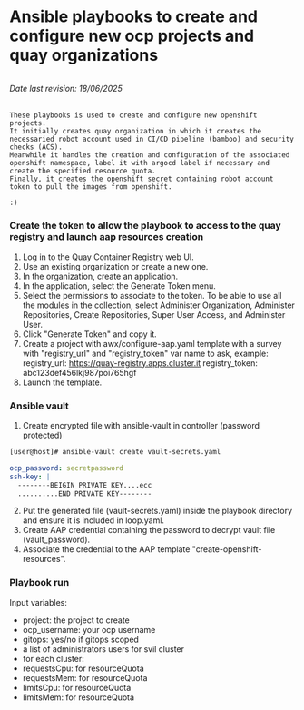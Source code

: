 # Ansible playbooks to create and configure new ocp projects and quay organizations

######
######
######
######
###### Date last revision: 18/06/2025

    These playbooks is used to create and configure new openshift projects. 
    It initially creates quay organization in which it creates the necessaried robot account used in CI/CD pipeline (bamboo) and security checks (ACS). 
    Meanwhile it handles the creation and configuration of the associated openshift namespace, label it with argocd label if necessary and create the specified resource quota. 
    Finally, it creates the openshift secret containing robot account token to pull the images from openshift.

    :)


### Create the token to allow the playbook to access to the quay registry and launch aap resources creation
1. Log in to the Quay Container Registry web UI.
2. Use an existing organization or create a new one.
3. In the organization, create an application.
4. In the application, select the Generate Token menu.
5. Select the permissions to associate to the token. To be able to use all the modules in the collection, select Administer Organization, Administer Repositories, Create Repositories, Super User Access, and Administer User.
6. Click "Generate Token" and copy it.
7. Create a project with awx/configure-aap.yaml template with a survey with "registry_url" and "registry_token" var name to ask, example:
    registry_url: https://quay-registry.apps.cluster.it
    registry_token: abc123def456lkj987poi765hgf
8. Launch the template.

### Ansible vault
1. Create encrypted file with ansible-vault in controller (password protected)
```bash
[user@host]# ansible-vault create vault-secrets.yaml
``` 
```YAML
ocp_password: secretpassword
ssh-key: |
  --------BEIGIN PRIVATE KEY....ecc
  ..........END PRIVATE KEY--------
```
2. Put the generated file (vault-secrets.yaml) inside the playbook directory and ensure it is included in loop.yaml.
3. Create AAP credential containing the password to decrypt vault file (vault_password).
4. Associate the credential to the AAP template "create-openshift-resources".

### Playbook run
Input variables:
- project: the project to create
- ocp_username: your ocp username
- gitops: yes/no if gitops scoped
- a list of administrators users for svil cluster
- for each cluster:
- requestsCpu: for resourceQuota
- requestsMem: for resourceQuota
- limitsCpu: for resourceQuota
- limitsMem: for resourceQuota